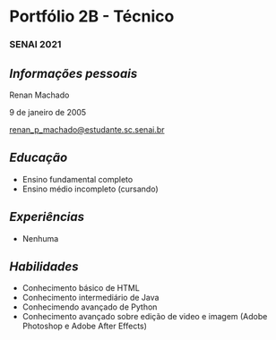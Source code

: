 # Portfólio 2B - Técnico
### SENAI 2021

## <i><b>Informações pessoais</b></i>

Renan Machado

9 de janeiro de 2005

renan_p_machado@estudante.sc.senai.br

## <i><b>Educação</b></i>

- Ensino fundamental completo
- Ensino médio incompleto (cursando)

## <i><b>Experiências</b></i>

- Nenhuma

## <i><b>Habilidades</b></i>

- Conhecimento básico de HTML
- Conhecimento intermediário de Java
- Conhecimendo avançado de Python
- Conhecimento avançado sobre edição de video e imagem (Adobe Photoshop e Adobe After Effects)

##

